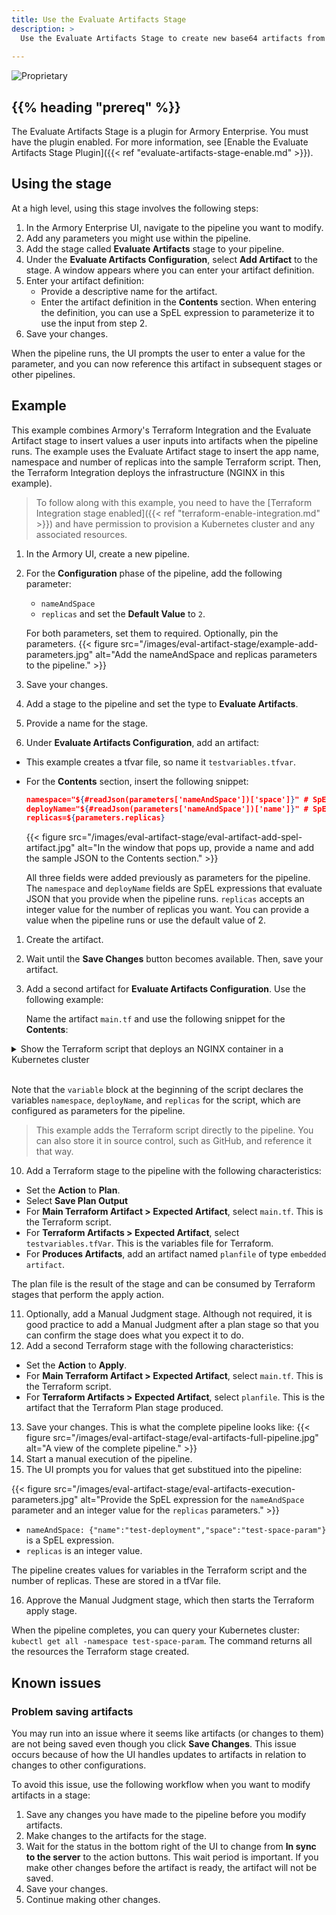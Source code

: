 ```yaml
---
title: Use the Evaluate Artifacts Stage 
description: >
  Use the Evaluate Artifacts Stage to create new base64 artifacts from text in the pipeline, which can contain SpEL expressions. When the pipeline runs, the stage creates a new artifact from the provided text and the results of any evaluated SpEL expression. This artifact can then be referenced in subsequent stages.
  
---
```


![Proprietary](/images/proprietary.svg)

## {{% heading "prereq" %}}

The Evaluate Artifacts Stage is a plugin for Armory Enterprise. You must have the plugin enabled. For more information, see [Enable the Evaluate Artifacts Stage Plugin]({{< ref "evaluate-artifacts-stage-enable.md" >}}).

## Using the stage

At a high level, using this stage involves the following steps:

1. In the Armory Enterprise UI, navigate to the pipeline you want to modify.
2. Add any parameters you might use within the pipeline. 
3. Add the stage called **Evaluate Artifacts** stage to your pipeline.
4. Under the **Evaluate Artifacts Configuration**, select **Add Artifact** to the stage. A window appears where you can enter your artifact definition.
5. Enter your artifact definition:
   * Provide a descriptive name for the artifact.
   * Enter the artifact definition in the **Contents** section. When entering the definition, you can use a SpEL expression to parameterize it to use the input from step 2.
6. Save your changes.

When the pipeline runs, the UI prompts the user to enter a value for the parameter, and you can now reference this artifact in subsequent stages or other pipelines.

## Example

This example combines Armory's Terraform Integration and the Evaluate Artifact stage to insert values a user inputs into artifacts when the pipeline runs. The example uses the Evaluate Artifact stage to insert the app name, namespace and number of replicas into the sample Terraform script. Then, the Terraform Integration deploys the infrastructure (NGINX in this example).

> To follow along with this example, you need to have the [Terraform Integration stage enabled]({{< ref "terraform-enable-integration.md" >}}) and have permission to provision a Kubernetes cluster and any associated resources.


1. In the Armory UI, create a new pipeline.
2. For the **Configuration** phase of the pipeline, add the following parameter:
   * `nameAndSpace`
   * `replicas` and set the **Default Value** to `2`.
  
   For both parameters, set them to required. Optionally, pin the parameters.
   {{< figure src="/images/eval-artifact-stage/example-add-parameters.jpg" alt="Add the nameAndSpace and replicas parameters to the pipeline." >}}
3. Save your changes.
4. Add a stage to the pipeline and set the type to **Evaluate Artifacts**.
5. Provide a name for the stage.
6. Under **Evaluate Artifacts Configuration**, add an artifact:

* This example creates a tfvar file, so name it `testvariables.tfvar`.
* For the **Contents** section, insert the following snippet:

   ```json
   namespace="${#readJson(parameters['nameAndSpace'])['space']}" # SpEL expression
   deployName="${#readJson(parameters['nameAndSpace'])['name']}" # SpEL expression
   replicas=${parameters.replicas}
   ```

   {{< figure src="/images/eval-artifact-stage/eval-artifact-add-spel-artifact.jpg" alt="In the window that pops up, provide a name and add the sample JSON to the Contents section." >}}

   All three fields were added previously as parameters for the pipeline. The `namespace` and `deployName` fields are SpEL expressions that evaluate JSON that you provide when the pipeline runs. `replicas` accepts an integer value for the number of replicas you want. You can provide a value when the pipeline runs or use the default value of 2.

1. Create the artifact.
2. Wait until the **Save Changes** button becomes available. Then, save your artifact.
3. Add a second artifact for **Evaluate Artifacts Configuration**. Use the following example:

   Name the artifact `main.tf` and use the following snippet for the **Contents**:

<details>
<summary>Show the Terraform script that deploys an NGINX container in a Kubernetes cluster</summary>

```hcl
variable "namespace" {
  type = string
}
variable "deployName" {
  type = string
}
variable "replicas" {
  type = number
}
resource "kubernetes_namespace" "test" {
  metadata {
    name = var.namespace
  }
}
resource "kubernetes_deployment" "test" {
  metadata {
    name = var.deployName
    namespace = kubernetes_namespace.test.metadata.0.name
  }
  spec {
    replicas = var.replicas
    selector {
      match_labels = {
        app = "MyTestApp"
      }
    }
    template {
      metadata {
        labels = {
          app = "MyTestApp"
        }
      }
      spec {
        container {
          image = "nginx"
          name = "nginx-container"
          port {
            container_port = 80
          }
        }
      }
    }
  }
}
```

</li>
</ol>
</details>
<br>

   Note that the `variable` block at the beginning of the script declares the variables `namespace`, `deployName`, and `replicas` for the script, which are configured as parameters for the pipeline.
> This example adds the Terraform script directly to the pipeline. You can also store it in source control, such as GitHub, and reference it that way.

10. Add a Terraform stage to the pipeline with the following characteristics:
   * Set the **Action** to **Plan**.
   * Select **Save Plan Output**
   * For **Main Terraform Artifact > Expected Artifact**, select `main.tf`. This is the Terraform script.
   * For **Terraform Artifacts > Expected Artifact**, select `testvariables.tfVar`. This is the variables file for Terraform.
   * For **Produces Artifacts**, add an artifact named `planfile` of type `embedded artifact`.

   The plan file is the result of the stage and can be consumed by Terraform stages that perform the apply action.

11. Optionally, add a Manual Judgment stage. Although not required, it is good practice to add a Manual Judgment after a plan stage so that you can confirm the stage does what you expect it to do.
12. Add a second Terraform stage with the following characteristics: 

   * Set the **Action** to **Apply**.
   * For **Main Terraform Artifact > Expected Artifact**, select `main.tf`. This is the Terraform script.
   * For **Terraform Artifacts > Expected Artifact**, select `planfile`. This is the artifact that the Terraform Plan stage produced.

13. Save your changes. This is what the complete pipeline looks like:
   {{< figure src="/images/eval-artifact-stage/eval-artifacts-full-pipeline.jpg" alt="A view of the complete pipeline." >}}    
14. Start a manual execution of the pipeline.
15. The UI prompts you for values that get substitued into the pipeline:

   {{< figure src="/images/eval-artifact-stage/eval-artifacts-execution-parameters.jpg" alt="Provide the SpEL expression for the `nameAndSpace` parameter and an integer value for the `replicas` parameters." >}}

   * `nameAndSpace: {"name":"test-deployment","space":"test-space-param"}` is a SpEL expression.
   * `replicas` is an integer value.

  The pipeline creates values for variables in the Terraform script and the number of replicas. These are stored in a tfVar file.

16. Approve the Manual Judgment stage, which then starts the Terraform apply stage.

When the pipeline completes, you can query your Kubernetes cluster: `kubectl get all -namespace test-space-param`. The command returns all the resources the Terraform stage created.

## Known issues

### Problem saving artifacts

You may run into an issue where it seems like artifacts (or changes to them) are not being saved even though you click **Save Changes**. This issue occurs because of how the UI handles updates to artifacts in relation to changes to other configurations.

To avoid this issue, use the following workflow when you want to modify artifacts in a stage:

1. Save any changes you have made to the pipeline before you modify artifacts.
2. Make changes to the artifacts for the stage.
3. Wait for the status in the bottom right of the UI to change from **In sync to the server** to the action buttons.
   This wait period is important. If you make other changes before the artifact is ready, the artifact will not be saved.
4. Save your changes.
5. Continue making other changes.